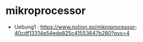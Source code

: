 # mikroprocessor

- Uebung1 : https://www.notion.so/mikroprocessor-40cdf13314e54ede825c41553647b280?pvs=4
